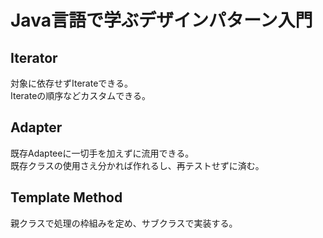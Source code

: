 # Java言語で学ぶデザインパターン入門

## Iterator  
対象に依存せずIterateできる。  
Iterateの順序などカスタムできる。

## Adapter
既存Adapteeに一切手を加えずに流用できる。  
既存クラスの使用さえ分かれば作れるし、再テストせずに済む。

## Template Method
親クラスで処理の枠組みを定め、サブクラスで実装する。

